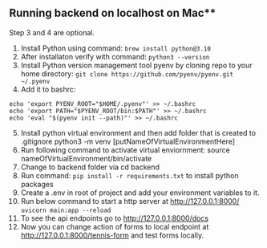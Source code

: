 ## Running backend on localhost on Mac**
Step 3 and 4 are optional.

1. Install Python using command: `brew install python@3.10`
2. After installaton verify with command: `python3 --version`
3. Install Python version management tool pyenv by cloning repo to your home directory: `git clone https://github.com/pyenv/pyenv.git ~/.pyenv`
4. Add it to bashrc:
````
echo 'export PYENV_ROOT="$HOME/.pyenv"' >> ~/.bashrc
echo 'export PATH="$PYENV_ROOT/bin:$PATH"' >> ~/.bashrc
echo 'eval "$(pyenv init --path)"' >> ~/.bashrc
````
5. Install python virtual environment and then add folder that is created to .gitignore
python3 -m venv [putNameOfVirtualEnvironmentHere]
6. Run following command to activate virtual enviornment:
source nameOfVirtualEnvironment/bin/activate
7. Change to backend folder via cd backend
8. Run command: `pip install -r requirements.txt` to install python packages
9. Create a .env in root of project and add your environment variables to it.
10. Run below command to start a http server at http://127.0.0.1:8000/
`uvicorn main:app --reload`
11. To see the api endpoints go to http://127.0.0.1:8000/docs
12. Now you can change action of forms to local endpoint at http://127.0.0.1:8000/tennis-form and test forms locally.






